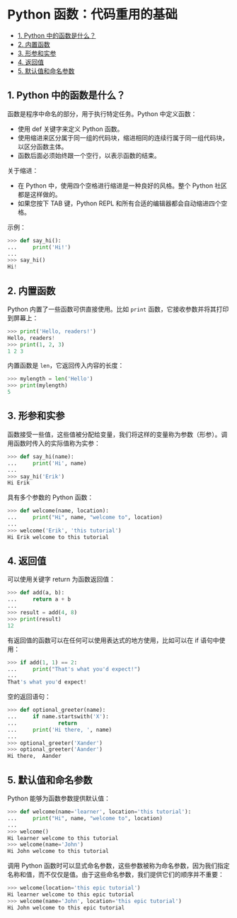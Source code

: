 # Python 函数：代码重用的基础<!-- omit in toc -->

- [1. Python 中的函数是什么？](#1-python-中的函数是什么)
- [2. 内置函数](#2-内置函数)
- [3. 形参和实参](#3-形参和实参)
- [4. 返回值](#4-返回值)
- [5. 默认值和命名参数](#5-默认值和命名参数)

## 1. Python 中的函数是什么？

函数是程序中命名的部分，用于执行特定任务。Python 中定义函数：

-   使用 def 关键字来定义 Python 函数。
-   使用缩进来区分属于同一组的代码块，缩进相同的连续行属于同一组代码块，以区分函数主体。
-   函数后面必须始终跟一个空行，以表示函数的结束。

关于缩进：

-   在 Python 中，使用四个空格进行缩进是一种良好的风格。整个 Python 社区都是这样做的。
-   如果您按下 TAB 键，Python REPL 和所有合适的编辑器都会自动缩进四个空格。

示例：

```python
>>> def say_hi():
...     print('Hi!')
...
>>> say_hi()
Hi!
```

## 2. 内置函数

Python 内置了一些函数可供直接使用。比如 `print` 函数，它接收参数并将其打印到屏幕上：

```python
>>> print('Hello, readers!')
Hello, readers!
>>> print(1, 2, 3)
1 2 3
```

内置函数是 `len`，它返回传入内容的长度：

```python
>>> mylength = len('Hello')
>>> print(mylength)
5
```

## 3. 形参和实参

函数接受一些值，这些值被分配给变量，我们将这样的变量称为参数（形参）。调用函数时传入的实际值称为实参：

```python
>>> def say_hi(name):
...     print('Hi', name)
...
>>> say_hi('Erik')
Hi Erik
```

具有多个参数的 Python 函数：

```python
>>> def welcome(name, location):
...     print("Hi", name, "welcome to", location)
...
>>> welcome('Erik', 'this tutorial')
Hi Erik welcome to this tutorial
```

## 4. 返回值

可以使用关键字 return 为函数返回值：

```python
>>> def add(a, b):
...     return a + b
...
>>> result = add(4, 8)
>>> print(result)
12
```

有返回值的函数可以在任何可以使用表达式的地方使用，比如可以在 if 语句中使用：

```python
>>> if add(1, 1) == 2:
...     print("That's what you'd expect!")
...
That's what you'd expect!
```

空的返回语句：

```python
>>> def optional_greeter(name):
...     if name.startswith('X'):
...             return
...     print('Hi there, ', name)
...
>>> optional_greeter('Xander')
>>> optional_greeter('Aander')
Hi there,  Aander
```

## 5. 默认值和命名参数

Python 能够为函数参数提供默认值：

```python
>>> def welcome(name='learner', location='this tutorial'):
...     print("Hi", name, "welcome to", location)
...
>>> welcome()
Hi learner welcome to this tutorial
>>> welcome(name='John')
Hi John welcome to this tutorial
```

调用 Python 函数时可以显式命名参数，这些参数被称为命名参数，因为我们指定名称和值，而不仅仅是值。由于这些命名参数，我们提供它们的顺序并不重要：

```python
>>> welcome(location='this epic tutorial')
Hi learner welcome to this epic tutorial
>>> welcome(name='John', location='this epic tutorial')
Hi John welcome to this epic tutorial
```
